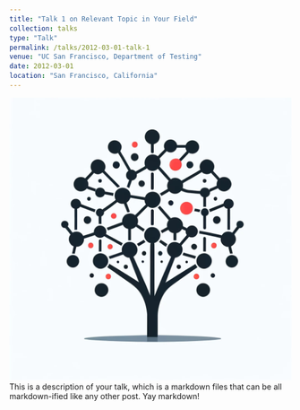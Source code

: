 ```yaml
---
title: "Talk 1 on Relevant Topic in Your Field"
collection: talks
type: "Talk"
permalink: /talks/2012-03-01-talk-1
venue: "UC San Francisco, Department of Testing"
date: 2012-03-01
location: "San Francisco, California"
---
```

![](images/profile.png)
This is a description of your talk, which is a markdown files that can be all markdown-ified like any other post. Yay markdown!
